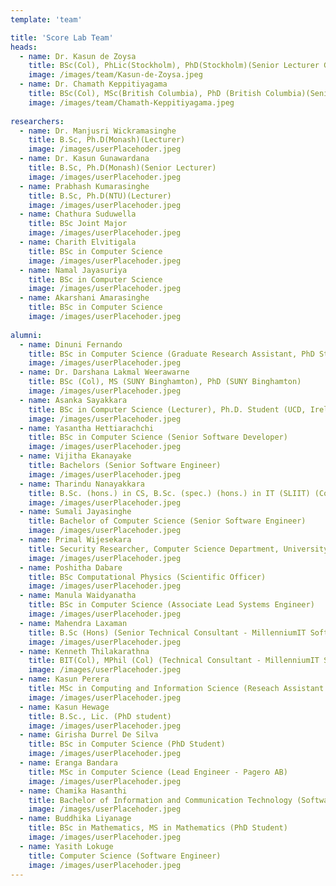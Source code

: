 ```yaml
---
template: 'team'

title: 'Score Lab Team'
heads:
  - name: Dr. Kasun de Zoysa
    title: BSc(Col), PhLic(Stockholm), PhD(Stockholm)(Senior Lecturer Gr. I)
    image: /images/team/Kasun-de-Zoysa.jpeg
  - name: Dr. Chamath Keppitiyagama
    title: BSc(Col), MSc(British Columbia), PhD (British Columbia)(Senior Lecturer Gr. I)
    image: /images/team/Chamath-Keppitiyagama.jpeg
    
researchers:
  - name: Dr. Manjusri Wickramasinghe
    title: B.Sc, Ph.D(Monash)(Lecturer)
    image: /images/userPlacehoder.jpeg
  - name: Dr. Kasun Gunawardana
    title: B.Sc, Ph.D(Monash)(Senior Lecturer)
    image: /images/userPlacehoder.jpeg
  - name: Prabhash Kumarasinghe
    title: B.Sc, Ph.D(NTU)(Lecturer)
    image: /images/userPlacehoder.jpeg
  - name: Chathura Suduwella
    title: BSc Joint Major
    image: /images/userPlacehoder.jpeg
  - name: Charith Elvitigala
    title: BSc in Computer Science
    image: /images/userPlacehoder.jpeg
  - name: Namal Jayasuriya
    title: BSc in Computer Science
    image: /images/userPlacehoder.jpeg
  - name: Akarshani Amarasinghe
    title: BSc in Computer Science
    image: /images/userPlacehoder.jpeg
    
alumni:
  - name: Dinuni Fernando
    title: BSc in Computer Science (Graduate Research Assistant, PhD Student)
    image: /images/userPlacehoder.jpeg
  - name: Dr. Darshana Lakmal Weerawarne
    title: BSc (Col), MS (SUNY Binghamton), PhD (SUNY Binghamton) 
    image: /images/userPlacehoder.jpeg
  - name: Asanka Sayakkara
    title: BSc in Computer Science (Lecturer), Ph.D. Student (UCD, Ireland)
    image: /images/userPlacehoder.jpeg
  - name: Yasantha Hettiarachchi
    title: BSc in Computer Science (Senior Software Developer)
    image: /images/userPlacehoder.jpeg
  - name: Vijitha Ekanayake
    title: Bachelors (Senior Software Engineer)
    image: /images/userPlacehoder.jpeg    
  - name: Tharindu Nanayakkara
    title: B.Sc. (hons.) in CS, B.Sc. (spec.) (hons.) in IT (SLIIT) (Consultant - Cloud Solutions)
    image: /images/userPlacehoder.jpeg
  - name: Sumali Jayasinghe
    title: Bachelor of Computer Science (Senior Software Engineer)
    image: /images/userPlacehoder.jpeg
  - name: Primal Wijesekara
    title: Security Researcher, Computer Science Department, University of California, Berkeley (PhD student)
    image: /images/userPlacehoder.jpeg
  - name: Poshitha Dabare
    title: BSc Computational Physics (Scientific Officer)
    image: /images/userPlacehoder.jpeg
  - name: Manula Waidyanatha
    title: BSc in Computer Science (Associate Lead Systems Engineer)
    image: /images/userPlacehoder.jpeg
  - name: Mahendra Laxaman
    title: B.Sc (Hons) (Senior Technical Consultant - MillenniumIT Software Pvt. Ltd.)
    image: /images/userPlacehoder.jpeg
  - name: Kenneth Thilakarathna
    title: BIT(Col), MPhil (Col) (Technical Consultant - MillenniumIT Software Pvt. Ltd.)
    image: /images/userPlacehoder.jpeg
  - name: Kasun Perera
    title: MSc in Computing and Information Science (Reseach Assistant at Singapore University of Technology and Design)
    image: /images/userPlacehoder.jpeg
  - name: Kasun Hewage
    title: B.Sc., Lic. (PhD student)
    image: /images/userPlacehoder.jpeg
  - name: Girisha Durrel De Silva
    title: BSc in Computer Science (PhD Student)
    image: /images/userPlacehoder.jpeg
  - name: Eranga Bandara
    title: MSc in Computer Science (Lead Engineer - Pagero AB)
    image: /images/userPlacehoder.jpeg    
  - name: Chamika Hasanthi
    title: Bachelor of Information and Communication Technology (Software Engineer)
    image: /images/userPlacehoder.jpeg  
  - name: Buddhika Liyanage
    title: BSc in Mathematics, MS in Mathematics (PhD Student)
    image: /images/userPlacehoder.jpeg  
  - name: Yasith Lokuge
    title: Computer Science (Software Engineer)
    image: /images/userPlacehoder.jpeg  
---
```


